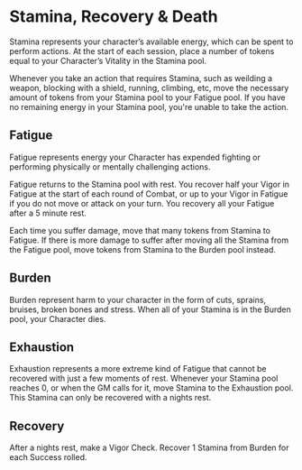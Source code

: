 # Stamina, Recovery & Death
Stamina represents your character’s available energy, which can be spent to perform actions. At the start of each session, place a number of tokens equal to your Character’s Vitality in the Stamina pool.

Whenever you take an action that requires Stamina, such as weilding a weapon, blocking with a shield, running, climbing, etc, move the necessary amount of tokens from your Stamina pool to your Fatigue pool. If you have no remaining energy in your Stamina pool, you're unable to take the action.

## Fatigue
Fatigue represents energy your Character has expended fighting or performing physically or mentally challenging actions.

Fatigue returns to the Stamina pool with rest. You recover half your Vigor in Fatigue at the start of each round of Combat, or up to your Vigor in Fatigue if you do not move or attack on your turn. You recovery all your Fatigue after a 5 minute rest.

Each time you suffer damage, move that many tokens from Stamina to Fatigue. If there is more damage to suffer after moving all the Stamina from the Fatigue pool, move tokens from Stamina to the Burden pool instead.

## Burden
Burden represent harm to your character in the form of cuts, sprains, bruises, broken bones and stress. When all of your Stamina is in the Burden pool, your Character dies.

## Exhaustion
Exhaustion represents a more extreme kind of Fatigue that cannot be recovered with just a few moments of rest. Whenever your Stamina pool reaches 0, or when the GM calls for it, move Stamina to the Exhaustion pool. This Stamina can only be recovered with a nights rest.

## Recovery
After a nights rest, make a Vigor Check. Recover 1 Stamina from Burden for each Success rolled.